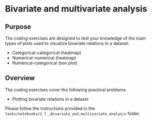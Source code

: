 # Bivariate and multivariate analysis

## Purpose

The coding exercises are designed to test your knowledge of the main types of plots used to visualize bivariate relations in a dataset:

* Categorical-categorical (heatmap)
* Numerical-numerical (heatmap)
* Numerical-categorical (box plot)

## Overview

The coding exercises cover the following practical problems:
* Plotting bivariate relations in a dataset

Please follow the instructions provided in the `tasks/notebooks/2_7__Bivariate_and_multivariate_analysis` folder.
